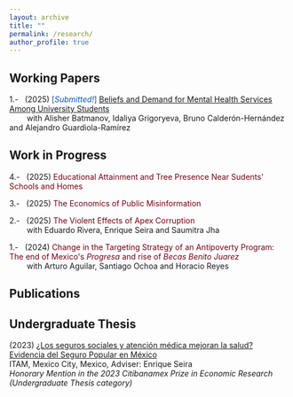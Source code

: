 ```yaml
---
layout: archive
title: ""
permalink: /research/
author_profile: true
---
```


## Working Papers
1.-   &nbsp; (2025) <span style ="color: #0F52BA">[_Submitted!_]</span> <span style ="color: #750014"><a href="https://robertoglz.github.io/files/research/mh_jde_submission_2025jan30.pdf">Beliefs and Demand for Mental Health Services Among University Students</a></span><br /> &nbsp; &nbsp; &nbsp; &nbsp; with Alisher Batmanov, Idaliya Grigoryeva, Bruno Calderón-Hernández and Alejandro Guardiola-Ramírez 

## Work in Progress
4.-   &nbsp; (2025) <span style ="color: #750014">Educational Attainment and Tree Presence Near Sudents' Schools and Homes</span> 

3.-   &nbsp; (2025) <span style ="color: #750014">The Economics of Public Misinformation</span>

2.-   &nbsp; (2025) <span style ="color: #750014">The Violent Effects of Apex Corruption</span><br /> &nbsp; &nbsp; &nbsp; &nbsp; with Eduardo Rivera, Enrique Seira and Saumitra Jha

1.-   &nbsp; (2024) <span style ="color: #750014">Change in the Targeting Strategy of an Antipoverty Program: The end of Mexico's _Progresa_ and rise of _Becas Benito Juarez_ </span><br /> &nbsp; &nbsp; &nbsp; &nbsp; with Arturo Aguilar, Santiago Ochoa and Horacio Reyes

<!--1.-   &nbsp; (2024) <span style = "color: #750014">The Rollback of _Progresa_ and Migration Patterns</span>, with Andrea Rancaño-->

## Publications 

## Undergraduate Thesis
(2023) [¿Los seguros sociales y atención médica mejoran la salud? Evidencia del Seguro Popular en México](https://robertoglz.github.io/files/tesis_BA_RobertoGonzalez.pdf)<br /> ITAM, Mexico City, Mexico, Adviser: Enrique Seira <br /> _Honorary Mention in the 2023 Citibanamex Prize in Economic Research (Undergraduate Thesis category)_

<!---
{% if author.googlescholar %}
  You can also find my articles on <u><a href="{{author.googlescholar}}">my Google Scholar profile</a>.</u>
{% endif %}

{% include base_path %}

{% for post in site.publications reversed %}
  {% include archive-single.html %}
{% endfor %}
-->
